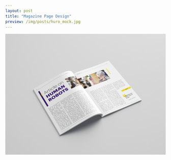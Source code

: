```yaml
---
layout: post
title: "Magazine Page Design"
preview: /img/posts/huro_mock.jpg
---
```


![Human Robots](/img/posts/huro_mock.jpg)
